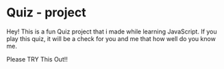 # Quiz - project

Hey! This is a fun Quiz project that i made while learning JavaScript.
If you play this quiz, it will be a check for you and me that how well do you know me.

Please TRY This Out!!
